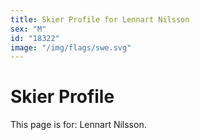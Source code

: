 ```yaml
---
title: Skier Profile for Lennart Nilsson
sex: "M"
id: "18322"
image: "/img/flags/swe.svg" 
---
```


# Skier Profile

This page is for: Lennart Nilsson.
    